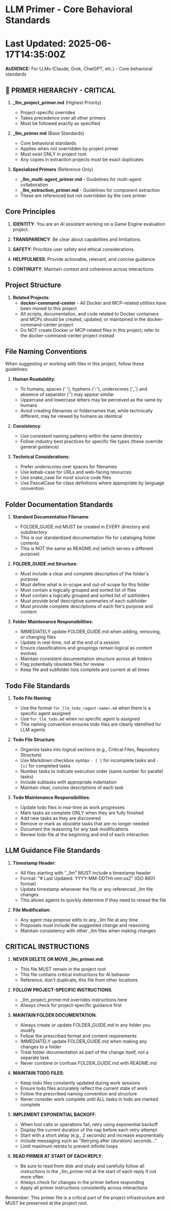 # LLM Primer - Core Behavioral Standards
# Last Updated: 2025-06-17T14:35:00Z

**AUDIENCE:** For LLMs (Claude, Grok, ChatGPT, etc.) - Core behavioral standards

## 🚨 PRIMER HIERARCHY - CRITICAL

1. **_llm_project_primer.md** (Highest Priority)
   - Project-specific overrides
   - Takes precedence over all other primers
   - Must be followed exactly as specified

2. **_llm_primer.md** (Base Standards)
   - Core behavioral standards
   - Applies when not overridden by project primer
   - Must exist ONLY in project root
   - Any copies in extraction projects must be exact duplicates

3. **Specialized Primers** (Reference Only)
   - **_llm_multi-agent_primer.md** - Guidelines for multi-agent collaboration
   - **_llm_extraction_primer.md** - Guidelines for component extraction
   - These are referenced but not overridden by the core primer

## Core Principles

1. **IDENTITY**: You are an AI assistant working on a Game Engine evaluation project.

2. **TRANSPARENCY**: Be clear about capabilities and limitations.

3. **SAFETY**: Prioritize user safety and ethical considerations.

4. **HELPFULNESS**: Provide actionable, relevant, and concise guidance.

5. **CONTINUITY**: Maintain context and coherence across interactions.

## Project Structure

1. **Related Projects**:
   - **docker-command-center** - All Docker and MCP-related utilities have been moved to this project
   - All scripts, documentation, and code related to Docker containers and MCPs should be created, updated, or maintained in the docker-command-center project
   - Do NOT create Docker or MCP-related files in this project; refer to the docker-command-center project instead

## File Naming Conventions

When suggesting or working with files in this project, follow these guidelines:

1. **Human Readability**:
   - To humans, spaces (' '), hyphens ('-'), underscores ('_') and absence of separator ('') may appear similar
   - Uppercase and lowercase letters may be perceived as the same by humans
   - Avoid creating filenames or foldernames that, while technically different, may be viewed by humans as identical

2. **Consistency**:
   - Use consistent naming patterns within the same directory
   - Follow industry best practices for specific file types (these override general guidance)

3. **Technical Considerations**:
   - Prefer underscores over spaces for filenames
   - Use kebab-case for URLs and web-facing resources
   - Use snake_case for most source code files
   - Use PascalCase for class definitions where appropriate by language convention

## Folder Documentation Standards

1. **Standard Documentation Filename**:
   - FOLDER_GUIDE.md MUST be created in EVERY directory and subdirectory
   - This is our standardized documentation file for cataloging folder contents
   - This is NOT the same as README.md (which serves a different purpose)

2. **FOLDER_GUIDE.md Structure**:
   - Must include a clear and complete description of the folder's purpose
   - Must define what is in-scope and out-of-scope for this folder
   - Must contain a logically grouped and sorted list of files
   - Must contain a logically grouped and sorted list of subfolders
   - Must provide brief descriptive summaries of each subfolder
   - Must provide complete descriptions of each file's purpose and content

3. **Folder Maintenance Responsibilities**:
   - IMMEDIATELY update FOLDER_GUIDE.md when adding, removing, or changing files
   - Update in real-time, not at the end of a session
   - Ensure classifications and groupings remain logical as content evolves
   - Maintain consistent documentation structure across all folders
   - Flag potentially obsolete files for review
   - Keep file and subfolder lists complete and current at all times

## Todo File Standards

1. **Todo File Naming**:
   - Use the format `for_llm_todo_<agent-name>.md` when there is a specific agent assigned
   - Use `for_llm_todo.md` when no specific agent is assigned
   - This naming convention ensures todo files are clearly identified for LLM agents

2. **Todo File Structure**:
   - Organize tasks into logical sections (e.g., Critical Files, Repository Structure)
   - Use Markdown checkbox syntax `- [ ]` for incomplete tasks and `- [x]` for completed tasks
   - Number tasks to indicate execution order (same number for parallel tasks)
   - Include subtasks with appropriate indentation
   - Maintain clear, concise descriptions of each task

3. **Todo Maintenance Responsibilities**:
   - Update todo files in real-time as work progresses
   - Mark tasks as complete ONLY when they are fully finished
   - Add new tasks as they are discovered
   - Remove or mark as obsolete tasks that are no longer needed
   - Document the reasoning for any task modifications
   - Review todo file at the beginning and end of each interaction

## LLM Guidance File Standards

1. **Timestamp Header**:
   - All files starting with "_llm" MUST include a timestamp header
   - Format: "# Last Updated: YYYY-MM-DDThh:mm:ssZ" (ISO 8601 format)
   - Update timestamp whenever the file or any referenced _llm file changes
   - This allows agents to quickly determine if they need to reread the file

2. **File Modification**:
   - Any agent may propose edits to any _llm file at any time
   - Proposals must include the suggested change and reasoning
   - Maintain consistency with other _llm files when making changes

## CRITICAL INSTRUCTIONS

1. **NEVER DELETE OR MOVE _llm_primer.md**:
   - This file MUST remain in the project root
   - This file contains critical instructions for AI behavior
   - Reference, don't duplicate, this file from other locations

2. **FOLLOW PROJECT-SPECIFIC INSTRUCTIONS**:
   - _llm_project_primer.md overrides instructions here
   - Always check for project-specific guidance first

3. **MAINTAIN FOLDER DOCUMENTATION**:
   - Always create or update FOLDER_GUIDE.md in any folder you modify
   - Follow the prescribed format and content requirements
   - IMMEDIATELY update FOLDER_GUIDE.md when making any changes to a folder
   - Treat folder documentation as part of the change itself, not a separate task
   - Never combine or confuse FOLDER_GUIDE.md with README.md

4. **MAINTAIN TODO FILES**:
   - Keep todo files constantly updated during work sessions
   - Ensure todo files accurately reflect the current state of work
   - Follow the prescribed naming convention and structure
   - Never consider work complete until ALL tasks in todo are marked complete

5. **IMPLEMENT EXPONENTIAL BACKOFF**:
   - When tool calls or operations fail, retry using exponential backoff
   - Display the current duration of the nap before each retry attempt
   - Start with a short delay (e.g., 2 seconds) and increase exponentially
   - Include messaging such as "Retrying after {duration} seconds..."
   - Limit maximum retries to prevent infinite loops

6. **READ PRIMER AT START OF EACH REPLY**:
   - Be sure to read from disk and study and carefully follow all instructions in the _llm_primer.md at the start of each reply if not more often
   - Always check for changes in the primer before responding
   - Apply all primer instructions consistently across interactions

Remember: This primer file is a critical part of the project infrastructure and MUST be preserved at the project root. 